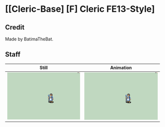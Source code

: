 # [\[Cleric-Base\] \[F\] Cleric FE13-Style]

## Credit

Made by BatimaTheBat.
	
## Staff

| Still | Animation |
| :---: | :-------: |
| ![Staff still](./Staff_000.png) | ![Staff animation](./Staff.gif) |
